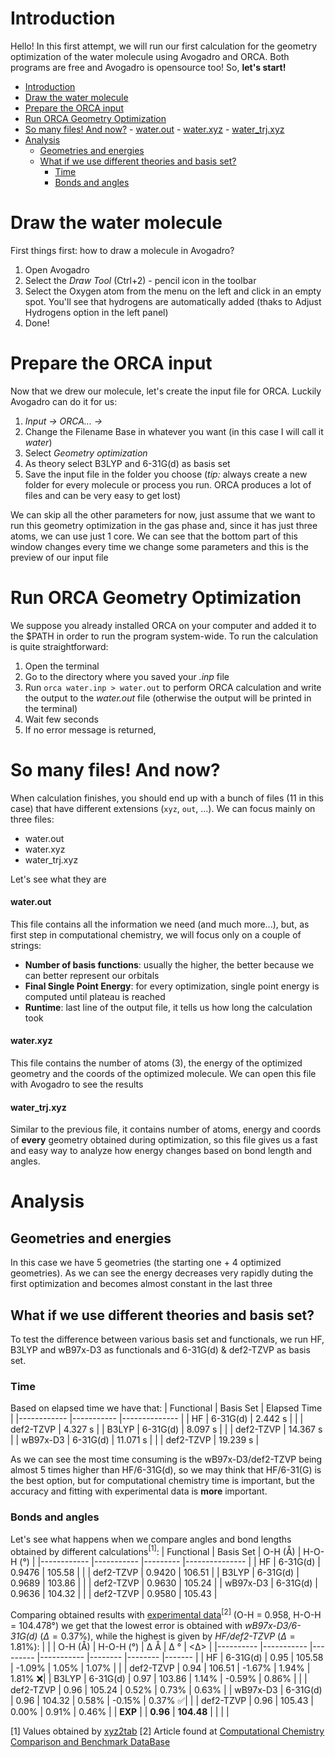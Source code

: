 # Introduction
Hello! In this first attempt, we will run our first calculation for the geometry optimization of the water molecule using Avogadro and ORCA.
Both programs are free and Avogadro is opensource too!
So, **let's start!**

- [Introduction](#introduction)
- [Draw the water molecule](#draw-the-water-molecule)
- [Prepare the ORCA input](#prepare-the-orca-input)
- [Run ORCA Geometry Optimization](#run-orca-geometry-optimization)
- [So many files! And now?](#so-many-files-and-now)
      - [water.out](#waterout)
      - [water.xyz](#waterxyz)
      - [water\_trj.xyz](#water_trjxyz)
- [Analysis](#analysis)
  - [Geometries and energies](#geometries-and-energies)
  - [What if we use different theories and basis set?](#what-if-we-use-different-theories-and-basis-set)
    - [Time](#time)
    - [Bonds and angles](#bonds-and-angles)


# Draw the water molecule
First things first: how to draw a molecule in Avogadro?
1. Open Avogadro
2. Select the *Draw Tool* (Ctrl+2) - pencil icon in the toolbar
3. Select the Oxygen atom from the menu on the left and click in an empty spot. You'll see that hydrogens are automatically added (thaks to Adjust Hydrogens option in the left panel)
4. Done!


# Prepare the ORCA input
Now that we drew our molecule, let's create the input file for ORCA.
Luckily Avogadro can do it for us:
1. *Input -> ORCA... ->*
2. Change the Filename Base in whatever you want (in this case I will call it *water*)
3. Select *Geometry optimization*
4. As theory select B3LYP and 6-31G(d) as basis set
5. Save the input file in the folder you choose (*tip:* always create a new folder for every molecule or process you run. ORCA produces a lot of files and can be very easy to get lost)

We can skip all the other parameters for now, just assume that we want to run this geometry optimization in the gas phase and, since it has just three atoms, we can use just 1 core.
We can see that the bottom part of this window changes every time we change some parameters and this is the preview of our input file

# Run ORCA Geometry Optimization
We suppose you already installed ORCA on your computer and added it to the $PATH in order to run the program system-wide.
To run the calculation is quite straightforward:
1. Open the terminal 
2. Go to the directory where you saved your *.inp* file
3. Run `orca water.inp > water.out` to perform ORCA calculation and write the output to the *water.out* file (otherwise the output will be printed in the terminal)
4. Wait few seconds
5. If no error message is returned, 

# So many files! And now?
When calculation finishes, you should end up with a bunch of files (11 in this case) that have different extensions (`xyz`, `out`, ...).
We can focus mainly on three files:
* water.out
* water.xyz
* water_trj.xyz
  
Let's see what they are
#### water.out
This file contains all the information we need (and much more...), but, as first step in computational chemistry, we will focus only on a couple of strings:
-  **Number of basis functions**: usually the higher, the better because we can better represent our orbitals
-  **Final Single Point Energy**: for every optimization, single point energy is computed until plateau is reached
-  **Runtime**: last line of the output file, it tells us how long the calculation took

#### water.xyz
This file contains the number of atoms (3), the energy of the optimized geometry and the coords of the optimized molecule. We can open this file with Avogadro to see the results

#### water_trj.xyz
Similar to the previous file, it contains number of atoms, energy and coords of **every** geometry obtained during optimization, so this file gives us a fast and easy way to analyze how energy changes based on bond length and angles.

# Analysis
## Geometries and energies
In this case we have 5 geometries (the starting one + 4 optimized geometries). As we can see the energy decreases very rapidly duting the first optimization and becomes almost constant in the last three


## What if we use different theories and basis set?
To test the difference between various basis set and functionals, we run HF, B3LYP and wB97x-D3 as functionals and 6-31G(d) & def2-TZVP as basis set.
### Time
Based on elapsed time we have that:
| Functional 	| Basis Set 	| Elapsed Time 	|
|------------	|-----------	|--------------	|
| HF         	| 6-31G(d)  	| 2.442 s      	|
|            	| def2-TZVP 	| 4.327 s      	|
| B3LYP      	| 6-31G(d)  	| 8.097 s      	|
|            	| def2-TZVP 	| 14.367 s     	|
| wB97x-D3   	| 6-31G(d)  	| 11.071 s     	|
|            	| def2-TZVP 	| 19.239 s     	|

As we can see the most time consuming is the wB97x-D3/def2-TZVP being almost 5 times higher than HF/6-31G(d), so we may think that HF/6-31(G) is the best option, but for computational chemistry time is important, but the accuracy and fitting with experimental data is **more** important.

### Bonds and angles
Let's see what happens when we compare angles and bond lengths obtained by different calculations$^{[1]}$:
| Functional 	| Basis Set 	| O-H (Å) 	| H-O-H (°) 	|
|------------	|-----------	|---------	|---------------	|
| HF         	| 6-31G(d)  	| 0.9476  	| 105.58        	|
|            	| def2-TZVP 	| 0.9420  	| 106.51        	|
| B3LYP      	| 6-31G(d)  	| 0.9689  	| 103.86        	|
|            	| def2-TZVP 	| 0.9630  	| 105.24        	|
| wB97x-D3   	| 6-31G(d)  	| 0.9636  	| 104.32        	|
|            	| def2-TZVP 	| 0.9580  	| 105.43        	|

Comparing obtained results with [experimental data](http://dx.doi.org/10.1016/0022-2852(79)90019-5)$^{[2]}$ (O-H = 0.958, H-O-H = 104.478°) we get that the lowest error is obtained with *wB97x-D3/6-31G(d)* ($Δ = 0.37\%$), while the highest is given by *HF/def2-TZVP* ($Δ = 1.81\%$):
|          	|           	| O-H (Å) 	| H-O-H (°) 	| Δ Å    	| Δ °    	| <Δ>   	|
|----------	|-----------	|---------	|-----------	|--------	|--------	|-------	|
| HF       	| 6-31G(d)  	| 0.95    	| 105.58    	| -1.09% 	| 1.05%  	| 1.07% 	|
|          	| def2-TZVP 	| 0.94    	| 106.51    	| -1.67% 	| 1.94%  	| 1.81% :x:|
| B3LYP    	| 6-31G(d)  	| 0.97    	| 103.86    	| 1.14%  	| -0.59% 	| 0.86% 	|
|          	| def2-TZVP 	| 0.96    	| 105.24    	| 0.52%  	| 0.73%  	| 0.63% 	|
| wB97x-D3 	| 6-31G(d)  	| 0.96    	| 104.32    	| 0.58%  	| -0.15% 	| 0.37% :white_check_mark:|
|          	| def2-TZVP 	| 0.96    	| 105.43    	| 0.00%  	| 0.91%  	| 0.46% 	|
| **EXP**      	|           	| **0.96**    	| **104.48**    	|        	|        	|       	|


[1] Values obtained by [xyz2tab](https://github.com/radi0sus/xyz2tab)
[2] Article found at [Computational Chemistry Comparison and Benchmark DataBase](https://cccbdb.nist.gov)
  